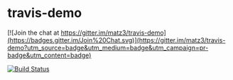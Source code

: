 # travis-demo

[![Join the chat at https://gitter.im/matz3/travis-demo](https://badges.gitter.im/Join%20Chat.svg)](https://gitter.im/matz3/travis-demo?utm_source=badge&utm_medium=badge&utm_campaign=pr-badge&utm_content=badge)

[![Build Status](https://travis-ci.org/matz3/travis-demo.svg?branch=master)](https://travis-ci.org/matz3/travis-demo)
